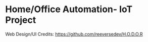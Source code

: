 # Home/Office Automation- IoT Project
Web Design/UI Credits: https://github.com/reeversedev/H.O.D.O.R
